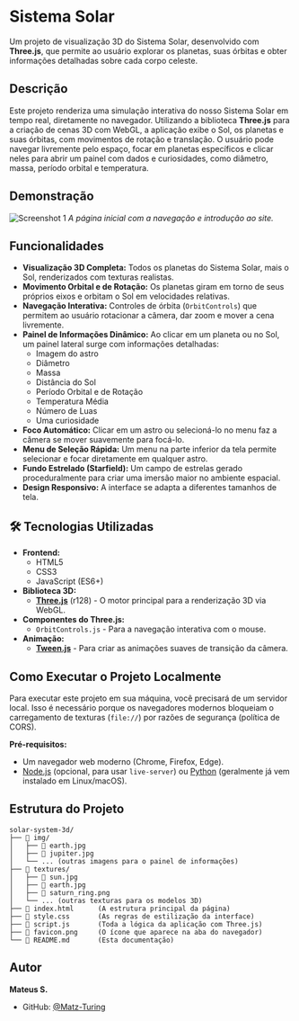 #  Sistema Solar

Um projeto de visualização 3D do Sistema Solar, desenvolvido com **Three.js**, que permite ao usuário explorar os planetas, suas órbitas e obter informações detalhadas sobre cada corpo celeste.

##  Descrição

Este projeto renderiza uma simulação interativa do nosso Sistema Solar em tempo real, diretamente no navegador. Utilizando a biblioteca **Three.js** para a criação de cenas 3D com WebGL, a aplicação exibe o Sol, os planetas e suas órbitas, com movimentos de rotação e translação. O usuário pode navegar livremente pelo espaço, focar em planetas específicos e clicar neles para abrir um painel com dados e curiosidades, como diâmetro, massa, período orbital e temperatura.

##  Demonstração

![Screenshot 1](img/1.png)
*A página inicial com a navegação e introdução ao site.*

##  Funcionalidades

-   **Visualização 3D Completa:** Todos os planetas do Sistema Solar, mais o Sol, renderizados com texturas realistas.
-   **Movimento Orbital e de Rotação:** Os planetas giram em torno de seus próprios eixos e orbitam o Sol em velocidades relativas.
-   **Navegação Interativa:** Controles de órbita (`OrbitControls`) que permitem ao usuário rotacionar a câmera, dar zoom e mover a cena livremente.
-   **Painel de Informações Dinâmico:** Ao clicar em um planeta ou no Sol, um painel lateral surge com informações detalhadas:
    -   Imagem do astro
    -   Diâmetro
    -   Massa
    -   Distância do Sol
    -   Período Orbital e de Rotação
    -   Temperatura Média
    -   Número de Luas
    -   Uma curiosidade
-   **Foco Automático:** Clicar em um astro ou selecioná-lo no menu faz a câmera se mover suavemente para focá-lo.
-   **Menu de Seleção Rápida:** Um menu na parte inferior da tela permite selecionar e focar diretamente em qualquer astro.
-   **Fundo Estrelado (Starfield):** Um campo de estrelas gerado proceduralmente para criar uma imersão maior no ambiente espacial.
-   **Design Responsivo:** A interface se adapta a diferentes tamanhos de tela.

## 🛠 Tecnologias Utilizadas

-   **Frontend:**
    -   HTML5
    -   CSS3
    -   JavaScript (ES6+)
-   **Biblioteca 3D:**
    -   [**Three.js**](https://threejs.org/) (r128) - O motor principal para a renderização 3D via WebGL.
-   **Componentes do Three.js:**
    -   `OrbitControls.js` - Para a navegação interativa com o mouse.
-   **Animação:**
    -   [**Tween.js**](https://github.com/tweenjs/tween.js/) - Para criar as animações suaves de transição da câmera.

##  Como Executar o Projeto Localmente

Para executar este projeto em sua máquina, você precisará de um servidor local. Isso é necessário porque os navegadores modernos bloqueiam o carregamento de texturas (`file://`) por razões de segurança (política de CORS).

**Pré-requisitos:**
*   Um navegador web moderno (Chrome, Firefox, Edge).
*   [Node.js](https://nodejs.org/) (opcional, para usar `live-server`) ou [Python](https://www.python.org/) (geralmente já vem instalado em Linux/macOS).

##  Estrutura do Projeto

```
solar-system-3d/
├── 📁 img/
│   ├── 📄 earth.jpg
│   ├── 📄 jupiter.jpg
│   └── ... (outras imagens para o painel de informações)
├── 📁 textures/
│   ├── 📄 sun.jpg
│   ├── 📄 earth.jpg
│   ├── 📄 saturn_ring.png
│   └── ... (outras texturas para os modelos 3D)
├── 📄 index.html      (A estrutura principal da página)
├── 📄 style.css       (As regras de estilização da interface)
├── 📄 script.js       (Toda a lógica da aplicação com Three.js)
├── 📄 favicon.png     (O ícone que aparece na aba do navegador)
└── 📄 README.md       (Esta documentação)
```

##  Autor

**Mateus S.**

-   GitHub: [@Matz-Turing](https://github.com/Matz-Turing)
